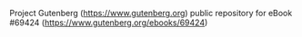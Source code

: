 Project Gutenberg (https://www.gutenberg.org) public repository for
eBook #69424 (https://www.gutenberg.org/ebooks/69424)
